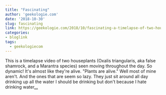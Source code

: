 ```yaml
---
title: "Fascinating"
author: 'geekologie.com'
date: '2018-10-30'
slug: fascinating
link: https://geekologie.com/2018/10/fascinating-a-timelapse-of-two-houseplan.php
categories:
- bloglink
tags:
  - geekologiecom
---
```


This is a timelapse video of two houseplants (Oxalis triangularis, aka false shamrock, and a Marantra species) seen moving throughout the day. So dynamic! It's almost like they're alive. "Plants are alive." Well most of mine aren't. And the ones that are seem so lazy. They just sit around all day drinking up all the water I should be drinking but don't because I hate drinking water[... <i class="fas fa-external-link-alt"></i>](https://geekologie.com/2018/10/fascinating-a-timelapse-of-two-houseplan.php)


